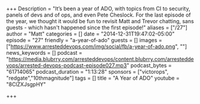 +++
Description = "It’s been a year of ADO, with topics from CI to security, panels of devs and of ops, and even Pete Cheslock. For the last episode of the year, we thought it would be fun to revisit Matt and Trevor chatting, sans guests - which hasn't happened since the first episode!"
aliases = ["/27"]
author = "Matt"
categories = []
date = "2014-12-31T19:47:02-05:00"
episode = "27"
friendly = "a-year-of-ado"
guests = []
images = ["https://www.arresteddevops.com/img/social/fb/a-year-of-ado.png", ""]
news_keywords = []
podcast = "https://media.blubrry.com/arresteddevops/content.blubrry.com/arresteddevops/arrested-devops-podcast-episode027.mp3"
podcast_bytes = "61714065"
podcast_duration = "1:13:28"
sponsors = ["victorops", "redgate","10thmagnitude"]
tags = []
title = "A Year of ADO"
youtube = "8ClZXJsgpHY"

+++

